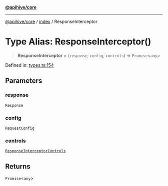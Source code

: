[**@apihive/core**](../../README.md)

***

[@apihive/core](../../modules.md) / [index](../README.md) / ResponseInterceptor

# Type Alias: ResponseInterceptor()

> **ResponseInterceptor** = (`response`, `config`, `controls`) => `Promise`\<`any`\>

Defined in: [types.ts:154](https://github.com/cleverplatypus/apihive-core/blob/917ef8bbf07171bc9393193650ebef9dbc655327/src/types.ts#L154)

## Parameters

### response

`Response`

### config

[`RequestConfig`](RequestConfig.md)

### controls

[`ResponseInterceptorControls`](../interfaces/ResponseInterceptorControls.md)

## Returns

`Promise`\<`any`\>
